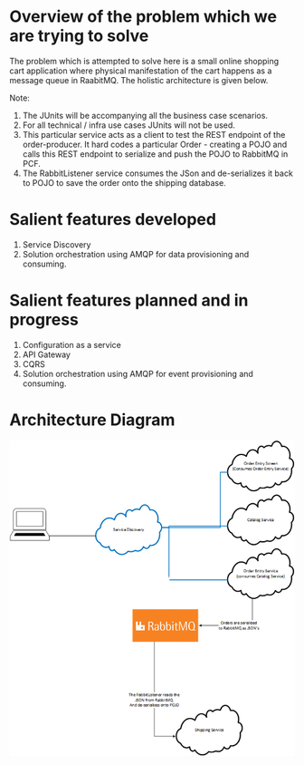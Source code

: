 # Overview of the problem which we are trying to solve
The problem which is attempted to solve here is a small online shopping cart application where physical manifestation of the cart happens as a message queue in RaabitMQ. The holistic architecture is given below.

Note:
1) The JUnits will be accompanying all the business case scenarios.
2) For all technical / infra use cases JUnits will not be used.
3) This particular service acts as a client to test the REST endpoint of the order-producer. It hard codes a particular Order - creating a POJO and calls this REST endpoint to serialize and push the POJO to RabbitMQ in PCF. 
4) The RabbitListener service consumes the JSon and de-serializes it back to POJO to save the order onto the shipping database. 


# Salient features developed
1) Service Discovery
2) Solution orchestration using AMQP for data provisioning and consuming.

# Salient features planned and in progress
1) Configuration as a service
2) API Gateway
3) CQRS
4) Solution orchestration using AMQP for event provisioning and consuming.

# Architecture Diagram
![Architecture Overview - Shopping cart application](/images/Shopping-cart-architecture.png?raw=true)



